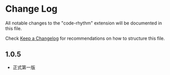 # Change Log
All notable changes to the "code-rhythm" extension will be documented in this file.

Check [Keep a Changelog](http://keepachangelog.com/) for recommendations on how to structure this file.

## 1.0.5
- 正式第一版

